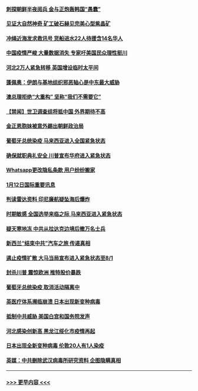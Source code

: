 #### [刺探朝鲜半夜阅兵 金与正炮轰韩国“愚蠢”](../pages/prog202/a103030989.md?t=01131602) 
#### [见证大自然神奇 矿工破石赫见完美心型紫晶矿](../pages/prog202/a103030998.md?t=01131602) 
#### [冲绳近海发求救讯号 货船进水22人待援含14名华人](../pages/prog202/a103030915.md?t=01131602) 
#### [中国疫情严峻 大量数据消失 专家吁美国民众理性挺川](../pages/prog202/a103030850.md?t=01131602) 
#### [河北2万人紧急转移 英国增设临时太平间](../pages/prog202/a103030791.md?t=01131602) 
#### [蓬佩奥：伊朗与基地组织邪恶轴心是中东最大威胁](../pages/prog202/a103030744.md?t=01131602) 
#### [澳总理拒绝“大重构”  坚称“我们不需要它”](../pages/prog202/a103030717.md?t=01131602) 
#### [【禁闻】世卫调查组将抵中国 外界期待不高](../pages/prog202/a103030620.md?t=01131602) 
#### [金正恩胞妹被意外踢出朝鲜政治局](../pages/prog202/a103030591.md?t=01131602) 
#### [葡萄牙总统染疫 马来西亚进入全国紧急状态](../pages/prog202/a103030578.md?t=01131602) 
#### [确保就职典礼安全 川普宣布华府进入紧急状态](../pages/prog202/a103030581.md?t=01131602) 
#### [Whatsapp更改隐私条款 用户纷纷搬家](../pages/prog202/a103030417.md?t=01131602) 
#### [1月12日国际重要讯息](../pages/prog202/a103030397.md?t=01131602) 
#### [判读雷达资料 印尼廉航疑坠海后爆炸](../pages/prog202/a103030352.md?t=01131602) 
#### [时期敏感 全国选举来临之际 马来西亚进入紧急状态](../pages/prog202/a103030347.md?t=01131602) 
#### [疑天寒地冻 中共从拉达克边境后撤万名士兵](../pages/prog202/a103030335.md?t=01131602) 
#### [新西兰“结束中共”汽车之旅 传递真相](../pages/prog202/a103030309.md?t=01131602) 
#### [遏止疫情扩散 大马当局宣布进入紧急状态至8/1](../pages/prog202/a103030259.md?t=01131602) 
#### [封杀川普 震惊欧洲 推特股价暴跌](../pages/prog202/a103030107.md?t=01131602) 
#### [葡萄牙总统染疫 取消活动隔离中](../pages/prog202/a103030140.md?t=01131602) 
#### [英医疗体系濒临崩溃 日本出现新变种病毒](../pages/prog202/a103029994.md?t=01131602) 
#### [抵制中共威胁 美国白宫和国务院发声](../pages/prog202/a103029886.md?t=01131602) 
#### [河北感染创新高 黑龙江绥化市疫情再起](../pages/prog202/a103029859.md?t=01131602) 
#### [日本出现全新变种病毒 伦敦20人有1人染疫](../pages/prog202/a103029851.md?t=01131602) 
#### [英媒：中共删除武汉病毒所研究资料 企图隐瞒真相](../pages/prog202/a103029792.md?t=01131602) 

----
#### [ >>> 更早内容 <<< ](../indexes/prog202-earlier.md)
